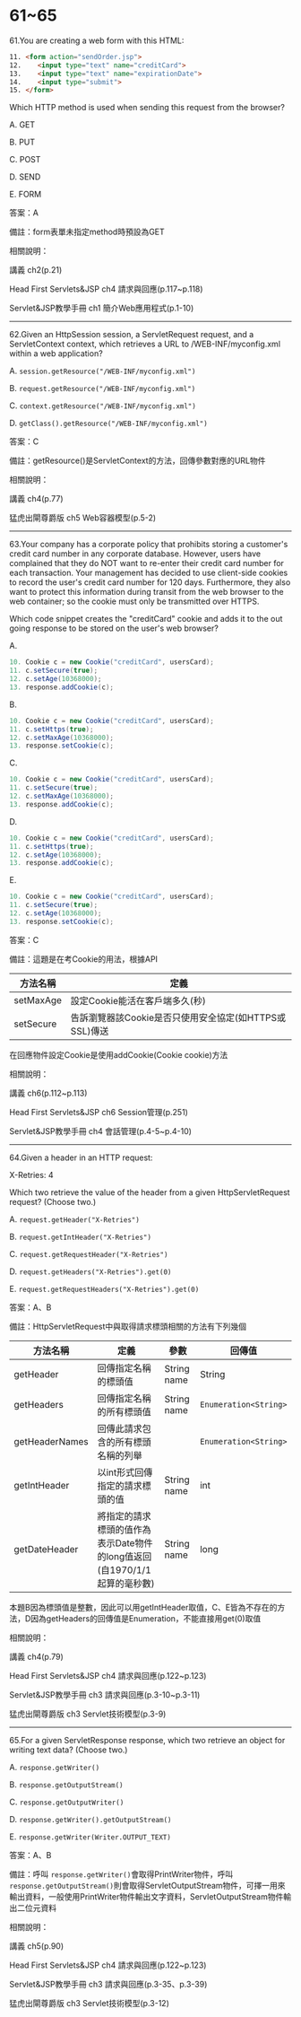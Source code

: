 61~65
========================
61.You are creating a web form with this HTML: 

```html
11. <form action="sendOrder.jsp"> 
12.    <input type="text" name="creditCard"> 
13.    <input type="text" name="expirationDate"> 
14.    <input type="submit"> 
15. </form> 
```

Which HTTP method is used when sending this request from the browser?

A.   GET 

B.   PUT 

C.   POST

D.   SEND 

E.   FORM

答案：A

備註：form表單未指定method時預設為GET

相關說明：

講義 ch2(p.21)

Head First Servlets&JSP ch4 請求與回應(p.117~p.118)

Servlet&JSP教學手冊 ch1 簡介Web應用程式(p.1-10)


---
62.Given an HttpSession session, a ServletRequest request, and a ServletContext context, which retrieves a URL to /WEB-INF/myconfig.xml within a web application?

A.   `session.getResource("/WEB-INF/myconfig.xml") `

B.   `request.getResource("/WEB-INF/myconfig.xml") `

C.   `context.getResource("/WEB-INF/myconfig.xml") `

D.   `getClass().getResource("/WEB-INF/myconfig.xml")`

答案：C

備註：getResource()是ServletContext的方法，回傳參數對應的URL物件

相關說明：

講義 ch4(p.77)

猛虎出閘尊爵版 ch5 Web容器模型(p.5-2)


---
63.Your company has a corporate policy that prohibits storing a customer's credit card number in any corporate database. However, users have complained that they do NOT want to re-enter their credit card number for each transaction. Your management has decided to use client-side cookies to record the user's credit card number for 120 days. Furthermore, they also want to protect this information during transit from the web browser to the web container; so the cookie must only be transmitted over HTTPS. 

Which code snippet creates the "creditCard" cookie and adds it to the out going response to be stored on the user's web browser?

A.   

```java
10. Cookie c = new Cookie("creditCard", usersCard); 
11. c.setSecure(true); 
12. c.setAge(10368000); 
13. response.addCookie(c); 
```

B.   

```java
10. Cookie c = new Cookie("creditCard", usersCard); 
11. c.setHttps(true); 
12. c.setMaxAge(10368000); 
13. response.setCookie(c); 
```

C.   

```java
10. Cookie c = new Cookie("creditCard", usersCard); 
11. c.setSecure(true); 
12. c.setMaxAge(10368000); 
13. response.addCookie(c); 
```

D.   

```java
10. Cookie c = new Cookie("creditCard", usersCard); 
11. c.setHttps(true); 
12. c.setAge(10368000); 
13. response.addCookie(c); 
```

E.   

```java
10. Cookie c = new Cookie("creditCard", usersCard);
11. c.setSecure(true); 
12. c.setAge(10368000); 
13. response.setCookie(c);
```

答案：C

備註：這題是在考Cookie的用法，根據API

| 方法名稱 | 定義 |
| ----- | ----- |
|setMaxAge|設定Cookie能活在客戶端多久(秒)|
|setSecure|告訴瀏覽器該Cookie是否只使用安全協定(如HTTPS或SSL)傳送|

在回應物件設定Cookie是使用addCookie(Cookie cookie)方法


相關說明：

講義 ch6(p.112~p.113)

Head First Servlets&JSP ch6 Session管理(p.251)

Servlet&JSP教學手冊 ch4 會話管理(p.4-5~p.4-10)

---
64.Given a header in an HTTP request: 

X-Retries: 4 

Which two retrieve the value of the header from a given HttpServletRequest request? (Choose two.)

A.  `request.getHeader("X-Retries") `

B.  `request.getIntHeader("X-Retries") `

C.  `request.getRequestHeader("X-Retries") `

D.   `request.getHeaders("X-Retries").get(0) `

E.   `request.getRequestHeaders("X-Retries").get(0)`

答案：A、B

備註：HttpServletRequest中與取得請求標頭相關的方法有下列幾個

| 方法名稱 | 定義 |  參數 |  回傳值 |
| ----- | ----- | ----- | ----- |
|getHeader|回傳指定名稱的標頭值| String name | String |
|getHeaders|回傳指定名稱的所有標頭值|String name|`Enumeration<String>`|
|getHeaderNames|回傳此請求包含的所有標頭名稱的列舉||`Enumeration<String>`|
|getIntHeader|以int形式回傳指定的請求標頭的值| String name | int |
|getDateHeader|將指定的請求標頭的值作為表示Date物件的long值返回(自1970/1/1起算的毫秒數)| String name | long |

本題B因為標頭值是整數，因此可以用getIntHeader取值，C、E皆為不存在的方法，D因為getHeaders的回傳值是Enumeration，不能直接用get(0)取值


相關說明：

講義 ch4(p.79)

Head First Servlets&JSP ch4 請求與回應(p.122~p.123)

Servlet&JSP教學手冊 ch3 請求與回應(p.3-10~p.3-11)

猛虎出閘尊爵版 ch3 Servlet技術模型(p.3-9)

---
65.For a given ServletResponse response, which two retrieve an object for writing text data? (Choose two.)

A.  `response.getWriter() `

B.  `response.getOutputStream() `

C.  `response.getOutputWriter() `

D.  `response.getWriter().getOutputStream() `

E.  `response.getWriter(Writer.OUTPUT_TEXT)`

答案：A、B

備註：呼叫 `response.getWriter()`會取得PrintWriter物件，呼叫`response.getOutputStream()`則會取得ServletOutputStream物件，可擇一用來輸出資料，一般使用PrintWriter物件輸出文字資料，ServletOutputStream物件輸出二位元資料

相關說明：

講義 ch5(p.90)

Head First Servlets&JSP ch4 請求與回應(p.122~p.123)

Servlet&JSP教學手冊 ch3 請求與回應(p.3-35、p.3-39)

猛虎出閘尊爵版 ch3 Servlet技術模型(p.3-12)


